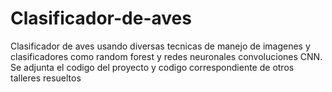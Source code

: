 # Clasificador-de-aves
Clasificador de aves usando diversas tecnicas de manejo de imagenes y clasificadores como random forest y redes neuronales convoluciones CNN. Se adjunta el codigo del proyecto y codigo correspondiente de otros talleres resueltos
